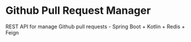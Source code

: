 # Github Pull Request Manager

REST API for manage Github pull requests - Spring Boot + Kotlin + Redis + Feign
